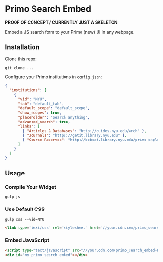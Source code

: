 # Primo Search Embed

**PROOF OF CONCEPT / CURRENTLY JUST A SKELETON**

Embed a JS search form to your Primo (new) UI in any webpage.

## Installation

Clone this repo:

```
git clone ...
```

Configure your Primo institutions in `config.json`:

```json
{
  "institutions": [
    {
      "vid": "NYU",
      "tab": "default_tab",
      "default_scope": "default_scope",
      "show_scopes": true,
      "placeholder": "Search anything",
      "advanced_search": true,
      "links": [
        { "Articles & Databases": "http://guides.nyu.edu/arch" },
        { "Journals": "https://getit.library.nyu.edu" },
        { "Course Reserves": "http://bobcat.library.nyu.edu/primo-explore/search?tab=default_tab&search_scope=nyucr&vid=NYU-NUI" }
      ]
    }
  ]
}

```

## Usage

### Compile Your Widget

```
gulp js
```

### Use Default CSS

```
gulp css --vid=NYU
```

```html
<link type="text/css" rel="stylesheet" href="//your.cdn.com/primo_search_embed_nyu-min.css"/>
```

### Embed JavaScript

```html
<script type="text/javascript" src="//your.cdn.com/primo_search_embed-min.js?vid=NYU&element_id=my_primo_search_embed"></script>
<div id="my_primo_search_embed"></div>
```
